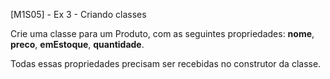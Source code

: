[M1S05] - Ex 3 - Criando classes

Crie uma classe para um Produto, com as seguintes propriedades: **nome**, **preco**, **emEstoque**, **quantidade**.

Todas essas propriedades precisam ser recebidas no construtor da classe.